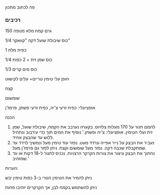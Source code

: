 פה לכתוב מתכון 

### רכיבים

150 גרם קמח מלא מנופה

1/4 כוס שיבולת שועל דקה "קוואקר"

1 כפית מלח

1/4 כוס שמן זית + 2 כפות

1/3 כוס מים קרים

חופן עלי טימין טריים+ עלים לקישוט

קצח

שומשום

אופציונלי: כפית זרעי צ'יה, כפית זרעי פשתן, פרמז'ן

הכנה

1. לחמם תנור על 170 מעלות צלזיוס. בקערה נערבב את הקמח, שיבולת שועל, שמן זית ועלי הטימין. אופציונלי: צ'יה ופשתן.' נוסיף את המים תוך כדי עירבוב ונתחיל ללוש עד שהבצק אחיד.
2. נעביר את הבצק על נייר אפייה ונרדד מעט. נפזר עוד טימין מעל ונמשיך לרדד עד שמתקבלת שכבה דקה. נפזר מעל שומשום וקצח. ניתן לפזר גם פרמז'ן מעל. 
3. נחתוך את הבצק וניצור את צורות הקרקר הרצויות. נכניס לתנור ל-18 דקות או עד שמזהיב.'



הערות:

ניתן להמיר את הטימין הטרי ב-3 כפות טימין יבש

ניתן להשתמש בקמח לבן, אך הקרקרים יזהיבו פחות 